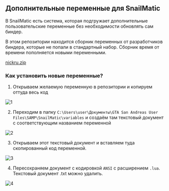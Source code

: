 ## Дополнительные переменные для SnailMatic

В SnailMatic есть система, которая подгружает дополнительные пользовательские переменные без необходимости обновлять сам биндер.

В этом репозитории находится сборник переменных от разработчиков биндера, которые не попали в стандартный набор. Сборник время от времени пополняется новыми переменными.

[nickru.zip](https://github.com/GrezeeBal/SnailMaticDocs/files/8681273/nickru.zip)


### Как установить новые переменные?

1. Открываем желаемую переменную в репозитории и копируем оттуда весь код

![1](https://user-images.githubusercontent.com/71496296/168126034-3f629a27-333a-4e5a-b326-a24ae4b2bfdb.gif)

2. Переходим в папку `C:\Users\user\Документы\GTA San Andreas User Files\SAMP\SnailMatic\variables` и создаём там текстовый документ с соответствующим названием переменной

![2](https://user-images.githubusercontent.com/71496296/168127570-3a4952e1-ee36-458e-a300-1c1d64722598.gif)

3. Открываем этот текстовый документ и вставляем туда скопированный код переменной.

![3](https://user-images.githubusercontent.com/71496296/168128381-9087f6f0-25b4-4585-999b-80d2b29585e6.gif)

4. Пересохраняем документ с кодировкой `ANSI` с расширением `.lua`. Текстовый документ .txt можно удалить.

![4](https://user-images.githubusercontent.com/71496296/168129111-09e06b0b-46e3-4b15-9ea0-cf65dfec487d.gif)
